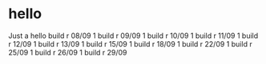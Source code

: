 # hello
Just a hello
build r 08/09 1
build r 09/09 1
build r 10/09 1
build r 11/09 1
build r 12/09 1
build r 13/09 1
build r 15/09 1
build r 18/09 1
build r 22/09 1
build r 25/09 1
build r 26/09 1
build r 29/09 
